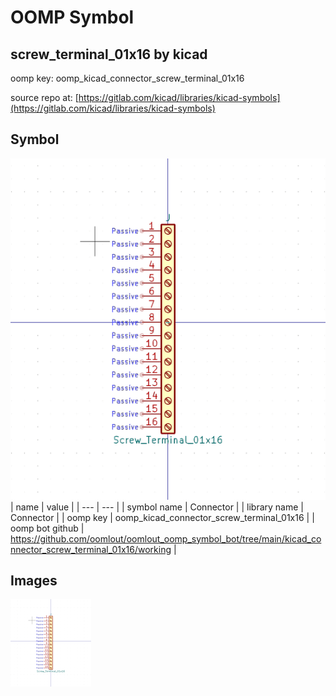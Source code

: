 # OOMP Symbol  
## screw_terminal_01x16  by kicad  
  
oomp key: oomp_kicad_connector_screw_terminal_01x16  
  
source repo at: [https://gitlab.com/kicad/libraries/kicad-symbols](https://gitlab.com/kicad/libraries/kicad-symbols)  
## Symbol  
  
[![working.png](working_600.png)](working.png)  
| name | value | 
| --- | --- | 
| symbol name | Connector | 
| library name | Connector | 
| oomp key | oomp_kicad_connector_screw_terminal_01x16 | 
| oomp bot github | https://github.com/oomlout/oomlout_oomp_symbol_bot/tree/main/kicad_connector_screw_terminal_01x16/working | 
## Images  
  
[![working.png](working_140.png)](working.png)  
